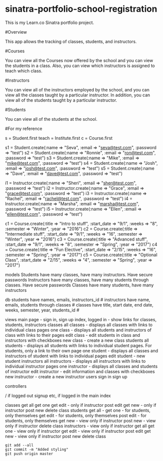 # sinatra-portfolio-school-registration
This is my Learn.co Sinatra portfolio project.

#Overview

This app allows the tracking of classes, students, and instructors.

#Courses

You can view all the Courses now offered by the school and you can view the students in a class. Also, you can view which instructors is assigned to teach which class.

#Instructors

You can view all of the instructors employed by the school, and you can view all the classes taught by a particular instructor. In addition, you can view all of the students taught by a particular instructor.

#Students

You can view all of the students at the school.

#For my reference

s = Student.first
teach = Institute.first
c = Course.first

s1 = Student.create(:name => "Seva", :email => "seva@test.com", :password => "test")
s2 = Student.create(:name => "Ronnie", :email => "ron@test.com", :password => "test")
s3 = Student.create(:name => "Mike", :email => "mike@test.com", :password => "test")
s4 = Student.create(:name => "Josh", :email => "josh@test.com", :password => "test")
s5 = Student.create(:name => "Dave", :email => "dave@test.com", :password => "test")

i1 = Instructor.create(:name => "Sheri", :email => "sher@test.com", :password => "test")
i2 = Instructor.create(:name => "Grace", :email => "grace@test.com", :password => "test")
i3 = Instructor.create(:name => "Rachel", :email => "rachel@test.com", :password => "test")
i4 = Instructor.create(:name => "Marsha", :email => "marsha@test.com", :password => "test")
i5 = Instructor.create(:name => "Ellen", :email => "ellen@test.com", :password => "test")

c1 = Course.create(:title => "Intro to stuff", :start_date => "9/1", :weeks => "8", :semester => "Winter", :year => "2016")
c2 = Course.create(:title => "Intermediate stuff", :start_date => "9/1", :weeks => "16", :semester => "Winter", :year => "2016")
c3 = Course.create(:title => "Advanced stuff", :start_date => "9/1", :weeks => "8", :semester => "Spring", :year => "2017")
c4 = Course.create(:title => "Fun Elective", :start_date => "2/15", :weeks => "16", :semester => "Spring", :year => "2017")
c5 = Course.create(:title => "Optional Class", :start_date => "2/15", :weeks => "4", :semester => "Spring", :year => "2017")

models
  Students have many classes, have many instructors. Have secure passwords
  Instructors have many classes, have many students through classes. Have secure passwords
  Classes have many students, have many instructors

db
  students have names, emails, instructors_id #
  instructors have name, emails, students through classes  #
  classes have title, start date, end date, weeks, semester, year, students_id #

views
  main page - sign in, sign up
  index, logged in - show links for classes, students, instructors
  classes
    all classes - displays all classes with links to individual class pages
    one class - displays all students and instructors of class with links to their pages
    edit class - edit students in class and instructors with checkboxes
    new class - create a new class
  students
    all students - displays all students with links to individual student pages. For students, only a link to their own page
    one student - displays all classes and instructors of student with links to individual pages
    edit student -
    new student
  instructors
    all instructors - displays all instructors with links to individual instructor pages
    one instructor - displays all classes and students of instructor
    edit instructor - edit information and classes with checkboxes
    new instructor - create a new instructor
  users
    sign in
    sign up

controllers

  / if logged out signup etc, if logged in the main index

  classes
    get all
    get one
    get edit - only if instructor
    post edit
    get new - only if instructor
    post new
    delete class
  students
    get all -
    get one - for students, only themselves
    get edit - for students, only themselves
    post edit - for students, only themselves
    get new - view only if instructor
    post new - view only if instructor
    delete class
  instructors - view only if instructor
    get all
    get one - view only if instructor
    get edit - view only if instructor
    post edit
    get new - view only if instructor
    post new
    delete class


    git add --all
    git commit -m "Added styling"
    git push origin master
